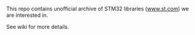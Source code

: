 This repo contains unofficial archive of STM32 libraries (www.st.com) we are interested in.

See wiki for more details.

